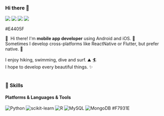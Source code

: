 ### Hi there 👋

<!--
**Junjaee/junjaee** is a ✨ _special_ ✨ repository because its `README.md` (this file) appears on your GitHub profile.

Here are some ideas to get you started:

- 🔭 I’m currently working on ...
- 🌱 I’m currently learning ...
- 👯 I’m looking to collaborate on ...
- 🤔 I’m looking for help with ...
- 💬 Ask me about ...
- 📫 How to reach me: ...
- 😄 Pronouns: ...
- ⚡ Fun fact: ...
-->

<p>
  <a href="http://blog.cowkite.com/" target="_blank"><img src="https://img.shields.io/badge/Blog-DD0B78?style=flat-square&logo=GitHub%20Sponsors&logoColor=white"/></a>
  <a href="mailto:neverenvy92@gmail.com" target="_blank"><img src="https://img.shields.io/badge/neverenvy92@gmail.com-EA4335?style=flat-square&logo=Gmail&logoColor=white"/></a>
  <a href="https://www.instagram.com/junjaee/" target="_blank"><img src="https://img.shields.io/badge/junjaee-E4405F?style=flat-square&logo=Instagram&logoColor=white"/></a>
  <a href="https://twitter.com/cowkite" target="_blank"><img src="https://img.shields.io/badge/cowkite-1DA1F2?style=flat-square&logo=Twitter&logoColor=white"/></a>
</p>
#E4405F

<p>
  👋&nbsp; Hi there! I'm <b>mobile app developer</b> using Android and iOS. 🚀<br/>
  Sometimes I develop cross-platforms like ReactNative or Flutter, but prefer native. 💖<br/><br/>
  I enjoy hiking, swimming, dive and surf. ⛰ 🏄<br/>
  I hope to develop every beautiful things. ✨ <br/><br/>
</p>

### 💪 Skills
#### Platforms & Languages & Tools
<p>
  <img alt="Python" src ="https://img.shields.io/badge/Python-3776AB.svg?&style=flat-square&logo=Python&logoColor=white"/>
  <img alt="scikit-learn" src ="https://img.shields.io/badge/scikit-learn-F7931E.svg?&style=flat-square&logo=scikit-learn&logoColor=white"/>
  <img alt="R" src ="https://img.shields.io/badge/R-276DC3.svg?&style=flat-square&logo=R&logoColor=white"/>
  <img alt="MySQL" src ="https://img.shields.io/badge/MySQL-4479A1.svg?&style=flat-square&logo=MySQL&logoColor=white"/>
  <img alt="MongoDB" src ="https://img.shields.io/badge/MongoDB-47A248.svg?&style=flat-square&logo=MongoDB&logoColor=white"/>
  #F7931E

</p>


